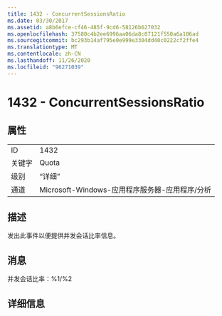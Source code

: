```yaml
---
title: 1432 - ConcurrentSessionsRatio
ms.date: 03/30/2017
ms.assetid: a8b6efce-cf46-485f-9cd6-58126b627032
ms.openlocfilehash: 37580c4b2ee6996aa06da8c07121f550a6a106ad
ms.sourcegitcommit: bc293b14af795e0e999e3304dd40c0222cf2ffe4
ms.translationtype: MT
ms.contentlocale: zh-CN
ms.lasthandoff: 11/26/2020
ms.locfileid: "96271039"
---
```

# <a name="1432---concurrentsessionsratio"></a>1432 - ConcurrentSessionsRatio

## <a name="properties"></a>属性  
  
|||  
|-|-|  
|ID|1432|  
|关键字|Quota|  
|级别|“详细”|  
|通道|Microsoft-Windows-应用程序服务器-应用程序/分析|  
  
## <a name="description"></a>描述  

 发出此事件以便提供并发会话比率信息。  
  
## <a name="message"></a>消息  

 并发会话比率：%1/%2  
  
## <a name="details"></a>详细信息
